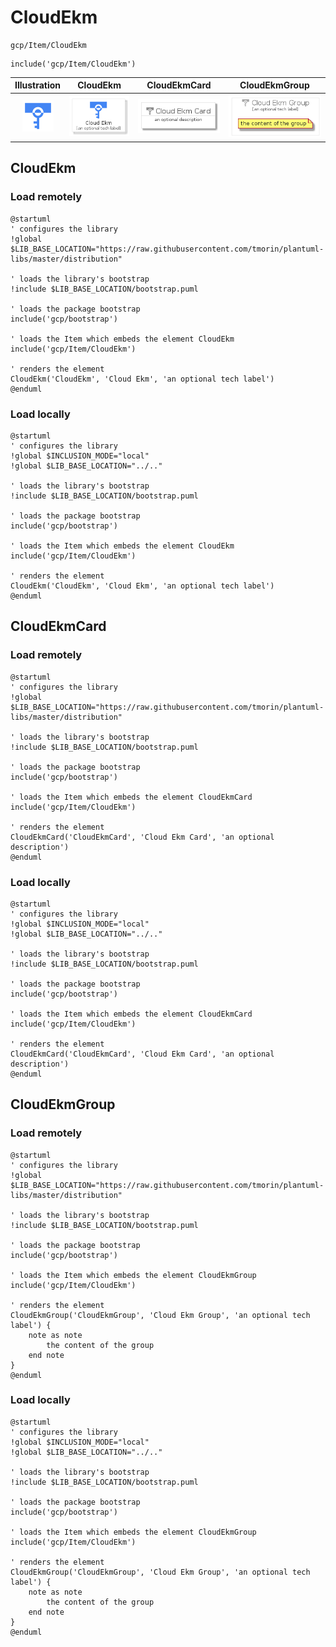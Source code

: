 # CloudEkm


```text
gcp/Item/CloudEkm
```

```text
include('gcp/Item/CloudEkm')
```



| Illustration | CloudEkm | CloudEkmCard | CloudEkmGroup |
| :---: | :---: | :---: | :---: |
| ![illustration for Illustration](../../gcp/Item/CloudEkm.png) | ![illustration for CloudEkm](../../gcp/Item/CloudEkm.Local.png) | ![illustration for CloudEkmCard](../../gcp/Item/CloudEkmCard.Local.png) | ![illustration for CloudEkmGroup](../../gcp/Item/CloudEkmGroup.Local.png) |




## CloudEkm

### Load remotely
```plantuml
@startuml
' configures the library
!global $LIB_BASE_LOCATION="https://raw.githubusercontent.com/tmorin/plantuml-libs/master/distribution"

' loads the library's bootstrap
!include $LIB_BASE_LOCATION/bootstrap.puml

' loads the package bootstrap
include('gcp/bootstrap')

' loads the Item which embeds the element CloudEkm
include('gcp/Item/CloudEkm')

' renders the element
CloudEkm('CloudEkm', 'Cloud Ekm', 'an optional tech label')
@enduml
```

### Load locally
```plantuml
@startuml
' configures the library
!global $INCLUSION_MODE="local"
!global $LIB_BASE_LOCATION="../.."

' loads the library's bootstrap
!include $LIB_BASE_LOCATION/bootstrap.puml

' loads the package bootstrap
include('gcp/bootstrap')

' loads the Item which embeds the element CloudEkm
include('gcp/Item/CloudEkm')

' renders the element
CloudEkm('CloudEkm', 'Cloud Ekm', 'an optional tech label')
@enduml
```

## CloudEkmCard

### Load remotely
```plantuml
@startuml
' configures the library
!global $LIB_BASE_LOCATION="https://raw.githubusercontent.com/tmorin/plantuml-libs/master/distribution"

' loads the library's bootstrap
!include $LIB_BASE_LOCATION/bootstrap.puml

' loads the package bootstrap
include('gcp/bootstrap')

' loads the Item which embeds the element CloudEkmCard
include('gcp/Item/CloudEkm')

' renders the element
CloudEkmCard('CloudEkmCard', 'Cloud Ekm Card', 'an optional description')
@enduml
```

### Load locally
```plantuml
@startuml
' configures the library
!global $INCLUSION_MODE="local"
!global $LIB_BASE_LOCATION="../.."

' loads the library's bootstrap
!include $LIB_BASE_LOCATION/bootstrap.puml

' loads the package bootstrap
include('gcp/bootstrap')

' loads the Item which embeds the element CloudEkmCard
include('gcp/Item/CloudEkm')

' renders the element
CloudEkmCard('CloudEkmCard', 'Cloud Ekm Card', 'an optional description')
@enduml
```

## CloudEkmGroup

### Load remotely
```plantuml
@startuml
' configures the library
!global $LIB_BASE_LOCATION="https://raw.githubusercontent.com/tmorin/plantuml-libs/master/distribution"

' loads the library's bootstrap
!include $LIB_BASE_LOCATION/bootstrap.puml

' loads the package bootstrap
include('gcp/bootstrap')

' loads the Item which embeds the element CloudEkmGroup
include('gcp/Item/CloudEkm')

' renders the element
CloudEkmGroup('CloudEkmGroup', 'Cloud Ekm Group', 'an optional tech label') {
    note as note
        the content of the group
    end note
}
@enduml
```

### Load locally
```plantuml
@startuml
' configures the library
!global $INCLUSION_MODE="local"
!global $LIB_BASE_LOCATION="../.."

' loads the library's bootstrap
!include $LIB_BASE_LOCATION/bootstrap.puml

' loads the package bootstrap
include('gcp/bootstrap')

' loads the Item which embeds the element CloudEkmGroup
include('gcp/Item/CloudEkm')

' renders the element
CloudEkmGroup('CloudEkmGroup', 'Cloud Ekm Group', 'an optional tech label') {
    note as note
        the content of the group
    end note
}
@enduml
```

